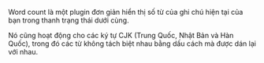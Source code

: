 Word count là một plugin đơn giản hiển thị số từ của ghi chú hiện tại của bạn trong thanh trạng thái dưới cùng.

Nó cũng hoạt động cho các ký tự CJK (Trung Quốc, Nhật Bản và Hàn Quốc), trong đó các từ không tách biệt nhau bằng dấu cách mà được dán lại với nhau.
